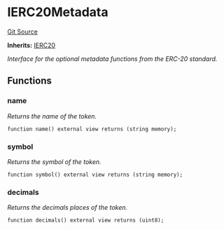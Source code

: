 # IERC20Metadata
[Git Source](https://github.com/KBryan/PFP3eInteractive/blob/9ca4333e3a12a1ceff0ce5cf0bec5d44ba67c678/src/PFPTokenFlattened.sol)

**Inherits:**
[IERC20](/src/PurposeRewardsFlattened.sol/interface.IERC20.md)

*Interface for the optional metadata functions from the ERC-20 standard.*


## Functions
### name

*Returns the name of the token.*


```solidity
function name() external view returns (string memory);
```

### symbol

*Returns the symbol of the token.*


```solidity
function symbol() external view returns (string memory);
```

### decimals

*Returns the decimals places of the token.*


```solidity
function decimals() external view returns (uint8);
```


